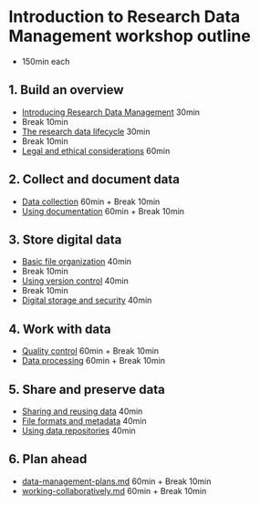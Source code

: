 # Introduction to Research Data Management workshop outline
- 150min each

## 1. Build an overview
- [Introducing Research Data Management](modules/welcome.md) 30min
- Break 10min
- [The research data lifecycle](modules/research-data-lifecycle.md) 30min
- Break 10min
- [Legal and ethical considerations](modules/legal-and-ethical.md) 60min

## 2. Collect and document data
- [Data collection](modules/data-collection.md) 60min + Break 10min
- [Using documentation](modules/data-documentation.md) 60min + Break 10min

## 3. Store digital data
<!-- ## Assure data usability -->

- [Basic file organization](modules/file-organization.md) 40min
- Break 10min
- [Using version control](modules/version-control.md) 40min
- Break 10min
- [Digital storage and security](modules/storage-backup-and-security.md) 40min

## 4. Work with data
- [Quality control](modules/quality-control.md) 60min + Break 10min
- [Data processing](modules/data-processing.md) 60min + Break 10min
<!-- - [Data visualization](modules/visualization.md) -->

## 5. Share and preserve data
- [Sharing and reusing data](modules/sharing-and-reusing-data.md) 40min
- [File formats and metadata](modules/file-formats-and-metadata.md) 40min
- [Using data repositories](modules/using-data-repositories-.md) 40min



## 6. Plan ahead
- [data-management-plans.md](modules/data-management-plans.mdd) 60min + Break 10min
- [working-collaboratively.md](modules/working-collaboratively.md) 60min + Break 10min
